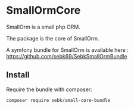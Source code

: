 # SmallOrmCore
SmallOrm is a small php ORM.

The package is the core of SmallOrm.

A symfony bundle for SmallOrm is available here : https://github.com/sebk69/SebkSmallOrmBundle

## Install

Require the bundle with composer:
```
composer require sebk/small-core-bundle
```